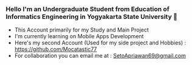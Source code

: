 ### Hello  I'm an Undergraduate Student from Education of Informatics Engineering in Yogyakarta State University 👋

-  This Account primarily for my Study and Main Project
-  I'm currently learning on Mobile Apps Development
-  Here's my second Account (Used for my side project and Hobbies) :
    https://github.com/Mocatastic77 
- For collaboration you can email me at : SetoApriawan69@gmail.com

